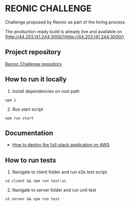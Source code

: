# REONIC CHALLENGE

Challenge proposed by Reonic as part of the hiring process.

The production ready build is already live and available on [http://44.203.141.244:3000/](http://44.203.141.244:3000/)

## Project repository
[Reonic Challenge repository](https://github.com/davi-silva/reonic-challenge)

## How to run it locally
1. Install dependencies on root path
```
npm i
```
2. Run start script
```
npm run start
```

## Documentation
- [How to deploy the full-stack application on AWS](./docs/DEPLOYMENT.md)


## How to run tests
1. Navigate to client folder and run e2e test script
```
cd client && npm run test:ui
```
2. Navigate to server folder and run unit test
```
cd server && npm run test
```